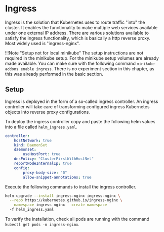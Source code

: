 # Ingress

Ingress is the solution that Kubernetes uses to route traffic "into" the cluster. It enables the functionality to make multiple web services available under one external IP address. There are various solutions available to satisfy the ingress functionality, which is basically a http reverse proxy. Most widely used is "ingress-nginx".

!!!Note "Setup not for local minikube"
    The setup instructions are not required in the minikube setup. For the minikube setup volumes are already made available. You can make sure with the following command `minikube addons enable ingress`. There is no experiment section in this chapter, as this was already performed in the basic section.

## Setup

Ingress is deployed in the form of a so-called ingress controller. An ingress controller will take care of transforming configured ingress Kubernetes objects into reverse proxy configurations.

To deploy the ingress controller copy and paste the following helm values into a file called `helm_ingress.yaml`.

```yaml
controller:
    hostNetwork: true
    kind: DaemonSet
    daemonset:
        useHostPort: true
    dnsPolicy: "ClusterFirstWithHostNet"
    reportNodeInternalIp: true
    config:
        proxy-body-size: "0"
        allow-snippet-annotations: true
```

Execute the following commands to install the ingress controller.

```sh
helm upgrade --install ingress-nginx ingress-nginx \
  --repo https://kubernetes.github.io/ingress-nginx \
  --namespace ingress-nginx --create-namespace
  -f helm_ingress.yaml
```

To verify the installation, check all pods are running with the command `kubectl get pods -n ingress-nginx`.
